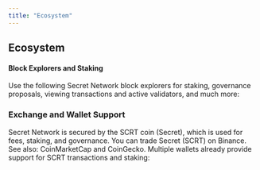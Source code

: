 ```yaml
---
title: "Ecosystem"
---
```


<!-- Page title -->
<column>

<block>

<hero-title>

## Ecosystem

</hero-title>

</block>

</column>

<!-- All Media -->

<!-- DApps -->

<column class="spacer-s">

<block>

<card-grid title="Secret Apps" collection="dApps" :pageSize="5" :isPaginated="false"></card-grid>

</block>

</column>


<!-- Contributors -->
<column class="spacer-s contributors-container">

<block>

<card-grid title="Contributors" collection="contributors" :pageSize="15" :isPaginated="true"></card-grid>

</block>

</column>

<!-- block header -->
<column number="2" number-m="2" number-s="1" weight="left">

<block>

#### Block Explorers and Staking

Use the following Secret Network block explorers for staking, governance proposals, viewing transactions and active validators, and much more:

</block>

</column>

<!-- block header -->
<column id="wallet-support" number="2" number-m="1" number-s="1" weight="left">

<block>

### Exchange and Wallet Support

Secret Network is secured by the SCRT coin (Secret), which is used for fees, staking, and governance. You can trade Secret (SCRT) on Binance. See also: CoinMarketCap and CoinGecko. Multiple wallets already provide support for SCRT transactions and staking:

</block>

</column>

<!-- Tools and Wallets -->
<column class="spacer-s">

<block>

<card-grid title="Tools & Wallets" collection="toolsAndWallets" :pageSize="15" :isPaginated="true"></card-grid>

</block>

</column>

<!-- Exchanges -->
<column class="spacer-s">

<block>

<card-grid title="Exchanges" collection="exchanges" :pageSize="15" :isPaginatd="true"></card-grid>

</block>

</column>

<!-- exchange and wallet support
<column class="spacer-s" number="3" number-m="3" number-s="1">

<block>

<card-minimal>

#### Ledger Nano S and Ledger Nano X

<btn url="https://build.scrt.network/ledger-nano-s.html">See Documentation</btn>

</card-minimal>

</block>

<block>

<card-minimal>

#### Keplr

<btn url="https://wallet.keplr.app/">Visit Website</btn>

</card-minimal>

</block>

<block>

<card-minimal>

#### Cosmostation Wallet

<btn url="https://wallet.cosmostation.io/">Visit Website</btn>

</card-minimal>

</block>

<block>

<card-minimal>

#### Citadel.One

<btn url="https://citadel.one/">Visit Website</btn>

</card-minimal>

</block>

<block>

<card-minimal>

#### Math Wallet

<btn url="https://mathwallet.org/web/secret">Visit Website</btn>

</card-minimal>

</block>

</column>
-->

<!-- Block Explorers and Staking
<column number="3" number-m="3" number-s="1" class="spacer-s">

<block>

<card-minimal>

#### Puzzle by Secretnodes.org

<btn url="https://puzzle.report/">Visit Website</btn>

</card-minimal>

</block>

<block>

<card-minimal>

#### Cashmaney Secret Network Explorer

<btn url="https://explorer.cashmaney.com/">Visit Website</btn>

</card-minimal>

</block>

<block>

<card-minimal>

#### Stake or Die!

<btn url="https://stakeordie.com/rewards-calculator">Visit Website</btn>

</card-minimal>

</block>

<block>

<card-minimal>

#### Staking Rewards

<btn url="https://www.stakingrewards.com/earn/secret-network">Visit Website</btn>

</card-minimal>

</block>

</column>

-->
